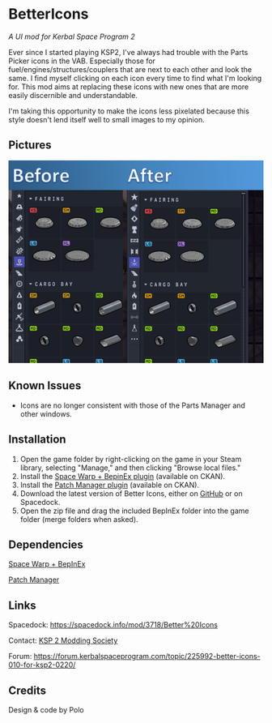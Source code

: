 # BetterIcons
_A UI mod for Kerbal Space Program 2_

Ever since I started playing KSP2, I've always had trouble with the Parts Picker icons in the VAB. Especially those for fuel/engines/structures/couplers that are next to each other and look the same. I find myself clicking on each icon every time to find what I'm looking for.
This mod aims at replacing these icons with new ones that are more easily discernible and understandable.

I'm taking this opportunity to make the icons less pixelated because this style doesn't lend itself well to small images to my opinion.

## Pictures

![Before/After in 0.1](https://github.com/pasalvetti/BetterIcons/blob/main/Asset/Communication/BeforeAfter_0.1.png?raw=true)

## Known Issues
- Icons are no longer consistent with those of the Parts Manager and other windows.
## Installation
1. Open the game folder by right-clicking on the game in your Steam library, selecting "Manage," and then clicking "Browse local files."
2. Install the [Space Warp + BepinEx plugin](https://spacedock.info/mod/3277/Space%20Warp%20+%20BepInEx) (available on CKAN).
3. Install the [Patch Manager plugin](https://spacedock.info/mod/3482/Patch%20Manager) (available on CKAN).
4. Download the latest version of Better Icons, either on [GitHub](https://github.com/pasalvetti/bettericons/releases) or on Spacedock.
5. Open the zip file and drag the included BepInEx folder into the game folder (merge folders when asked).
## Dependencies
[Space Warp + BepInEx](https://spacedock.info/mod/3277/Space%20Warp%20+%20BepInEx)

[Patch Manager](https://spacedock.info/mod/3482/Patch%20Manager)
## Links
Spacedock: https://spacedock.info/mod/3718/Better%20Icons

Contact: [KSP 2 Modding Society](https://discord.com/channels/1078696971088433153/1284981301408960633)

Forum: https://forum.kerbalspaceprogram.com/topic/225992-better-icons-010-for-ksp2-0220/
## Credits
Design & code by Polo
